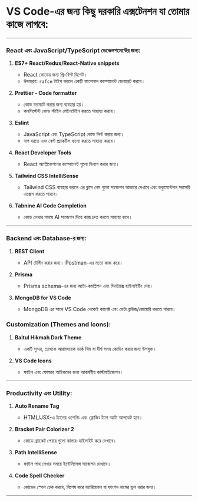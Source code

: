 # VS Code-এর জন্য কিছু দরকারি এক্সটেনশন যা তোমার কাজে লাগবে:

---

### **React এবং JavaScript/TypeScript ডেভেলপমেন্টের জন্য:**
1. **ES7+ React/Redux/React-Native snippets**  
   - React কোডের জন্য প্রি-বিল্ট স্নিপেট।  
   - উদাহরণ: `rafce` টাইপ করলে একটি ফাংশনাল কম্পোনেন্ট জেনারেট করবে।  

2. **Prettier - Code formatter**  
   - কোড ফরম্যাট করার জন্য ব্যবহার হয়।  
   - কনসিস্টেন্ট কোড স্টাইল মেইনটেইন করতে সাহায্য করবে।  

3. **Eslint**  
   - JavaScript এবং TypeScript কোড লিন্ট করার জন্য।  
   - বাগ ধরতে এবং বেস্ট প্র্যাকটিস ফলো করতে সাহায্য করবে।  

4. **React Developer Tools**  
   - React অ্যাপ্লিকেশনের কম্পোনেন্ট গুলো ডিবাগ করার জন্য।  

5. **Tailwind CSS IntelliSense**  
   - Tailwind CSS ব্যবহার করলে এর ক্লাস নেম গুলো সাজেশন আকারে দেখাবে এবং ডকুমেন্টেশন সরাসরি এক্সেস করতে পারবে।  

6. **Tabnine AI Code Completion**  
   - কোড লেখার সময়ে AI সাজেশন দিয়ে কাজ দ্রুত করতে সাহায্য করে।  

---

### **Backend এবং Database-র জন্য:**
1. **REST Client**  
   - API টেস্টিং করার জন্য। Postman-এর মতো কাজ করে।  

2. **Prisma**  
   - Prisma schema-এর জন্য অটো-কমপ্লিশন এবং সিনট্যাক্স হাইলাইটিং দেয়।  

3. **MongoDB for VS Code**  
   - MongoDB এর সাথে VS Code থেকেই কানেক্ট এবং ডেটা ব্রাউজ/কোয়েরি করতে পারবে।  

### **Customization (Themes and Icons):**
1. **Baitul Hikmah Dark Theme**  
   - একটি সুন্দর, চোখকে আরামদায়ক ডার্ক থিম যা দীর্ঘ সময় কোডিং করার জন্য উপযুক্ত।  

2. **VS Code Icons**  
   - ফাইল এবং ফোল্ডার আইকনের জন্য আকর্ষণীয় কাস্টমাইজেশন।  

---

### **Productivity এবং Utility:**
1. **Auto Rename Tag**  
   - HTML/JSX-এ ট্যাগের ওপেনিং এবং ক্লোজিং ট্যাগ অটো আপডেট হবে।  

2. **Bracket Pair Colorizer 2**  
   - কোডে ব্র্যাকেট পেয়ার গুলো কালার-হাইলাইট করে দেখাবে।  

3. **Path IntelliSense**  
   - ফাইল পাথ লেখার সময়ে ইন্টেলিসেন্স সাজেশন দেখাবে।  

4. **Code Spell Checker**  
   - কোডের স্পেল চেক করবে, বিশেষ করে ভ্যারিয়েবল বা ফাংশন নামের ভুল ধরার জন্য।  

---
